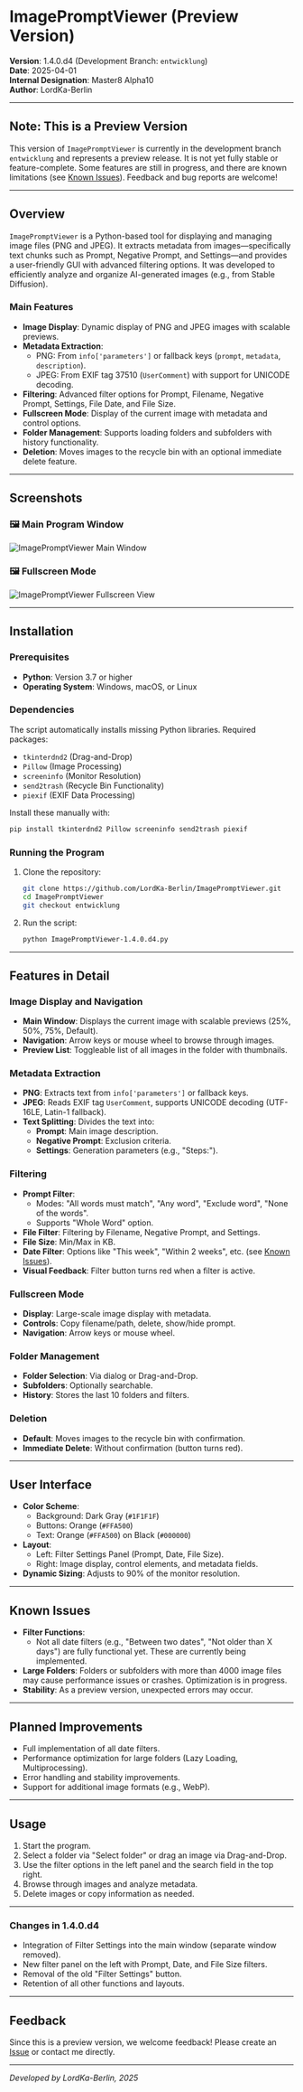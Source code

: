 # ImagePromptViewer (Preview Version)

**Version**: 1.4.0.d4 (Development Branch: `entwicklung`)  
**Date**: 2025-04-01  
**Internal Designation**: Master8 Alpha10  
**Author**: LordKa-Berlin  

---

## Note: This is a Preview Version
This version of `ImagePromptViewer` is currently in the development branch `entwicklung` and represents a preview release. It is not yet fully stable or feature-complete. Some features are still in progress, and there are known limitations (see [Known Issues](#known-issues)). Feedback and bug reports are welcome!

---

## Overview
`ImagePromptViewer` is a Python-based tool for displaying and managing image files (PNG and JPEG). It extracts metadata from images—specifically text chunks such as Prompt, Negative Prompt, and Settings—and provides a user-friendly GUI with advanced filtering options. It was developed to efficiently analyze and organize AI-generated images (e.g., from Stable Diffusion).

### Main Features
- **Image Display**: Dynamic display of PNG and JPEG images with scalable previews.
- **Metadata Extraction**: 
  - PNG: From `info['parameters']` or fallback keys (`prompt`, `metadata`, `description`).
  - JPEG: From EXIF tag 37510 (`UserComment`) with support for UNICODE decoding.
- **Filtering**: Advanced filter options for Prompt, Filename, Negative Prompt, Settings, File Date, and File Size.
- **Fullscreen Mode**: Display of the current image with metadata and control options.
- **Folder Management**: Supports loading folders and subfolders with history functionality.
- **Deletion**: Moves images to the recycle bin with an optional immediate delete feature.

---

## Screenshots

### 🖼️ Main Program Window
![ImagePromptViewer Main Window](imagepromptviewer-mainscreen.png)

### 🖼️ Fullscreen Mode
![ImagePromptViewer Fullscreen View](imagepromptviewer-fullscreen.png)

---

## Installation

### Prerequisites
- **Python**: Version 3.7 or higher
- **Operating System**: Windows, macOS, or Linux

### Dependencies
The script automatically installs missing Python libraries. Required packages:
- `tkinterdnd2` (Drag-and-Drop)
- `Pillow` (Image Processing)
- `screeninfo` (Monitor Resolution)
- `send2trash` (Recycle Bin Functionality)
- `piexif` (EXIF Data Processing)

Install these manually with:
```bash
pip install tkinterdnd2 Pillow screeninfo send2trash piexif
```

### Running the Program
1. Clone the repository:
   ```bash
   git clone https://github.com/LordKa-Berlin/ImagePromptViewer.git
   cd ImagePromptViewer
   git checkout entwicklung
   ```
2. Run the script:
   ```bash
   python ImagePromptViewer-1.4.0.d4.py
   ```

---

## Features in Detail

### Image Display and Navigation
- **Main Window**: Displays the current image with scalable previews (25%, 50%, 75%, Default).
- **Navigation**: Arrow keys or mouse wheel to browse through images.
- **Preview List**: Toggleable list of all images in the folder with thumbnails.

### Metadata Extraction
- **PNG**: Extracts text from `info['parameters']` or fallback keys.
- **JPEG**: Reads EXIF tag `UserComment`, supports UNICODE decoding (UTF-16LE, Latin-1 fallback).
- **Text Splitting**: Divides the text into:
  - **Prompt**: Main image description.
  - **Negative Prompt**: Exclusion criteria.
  - **Settings**: Generation parameters (e.g., "Steps:").

### Filtering
- **Prompt Filter**: 
  - Modes: "All words must match", "Any word", "Exclude word", "None of the words".
  - Supports "Whole Word" option.
- **File Filter**: Filtering by Filename, Negative Prompt, and Settings.
- **File Size**: Min/Max in KB.
- **Date Filter**: Options like "This week", "Within 2 weeks", etc. (see [Known Issues](#known-issues)).
- **Visual Feedback**: Filter button turns red when a filter is active.

### Fullscreen Mode
- **Display**: Large-scale image display with metadata.
- **Controls**: Copy filename/path, delete, show/hide prompt.
- **Navigation**: Arrow keys or mouse wheel.

### Folder Management
- **Folder Selection**: Via dialog or Drag-and-Drop.
- **Subfolders**: Optionally searchable.
- **History**: Stores the last 10 folders and filters.

### Deletion
- **Default**: Moves images to the recycle bin with confirmation.
- **Immediate Delete**: Without confirmation (button turns red).

---

## User Interface
- **Color Scheme**:
  - Background: Dark Gray (`#1F1F1F`)
  - Buttons: Orange (`#FFA500`)
  - Text: Orange (`#FFA500`) on Black (`#000000`)
- **Layout**: 
  - Left: Filter Settings Panel (Prompt, Date, File Size).
  - Right: Image display, control elements, and metadata fields.
- **Dynamic Sizing**: Adjusts to 90% of the monitor resolution.

---

## Known Issues
- **Filter Functions**: 
  - Not all date filters (e.g., "Between two dates", "Not older than X days") are fully functional yet. These are currently being implemented.
- **Large Folders**: Folders or subfolders with more than 4000 image files may cause performance issues or crashes. Optimization is in progress.
- **Stability**: As a preview version, unexpected errors may occur.

---

## Planned Improvements
- Full implementation of all date filters.
- Performance optimization for large folders (Lazy Loading, Multiprocessing).
- Error handling and stability improvements.
- Support for additional image formats (e.g., WebP).

---

## Usage
1. Start the program.
2. Select a folder via "Select folder" or drag an image via Drag-and-Drop.
3. Use the filter options in the left panel and the search field in the top right.
4. Browse through images and analyze metadata.
5. Delete images or copy information as needed.

---

### Changes in 1.4.0.d4
- Integration of Filter Settings into the main window (separate window removed).
- New filter panel on the left with Prompt, Date, and File Size filters.
- Removal of the old "Filter Settings" button.
- Retention of all other functions and layouts.

---

## Feedback
Since this is a preview version, we welcome feedback! Please create an [Issue](https://github.com/LordKa-Berlin/ImagePromptViewer/issues) or contact me directly.

---

*Developed by LordKa-Berlin, 2025*


